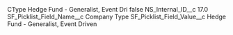 <?xml version="1.0" encoding="UTF-8"?>
<CustomMetadata xmlns="http://soap.sforce.com/2006/04/metadata" xmlns:xsi="http://www.w3.org/2001/XMLSchema-instance" xmlns:xsd="http://www.w3.org/2001/XMLSchema">
    <label>CType Hedge Fund - Generalist, Event Dri</label>
    <protected>false</protected>
    <values>
        <field>NS_Internal_ID__c</field>
        <value xsi:type="xsd:double">17.0</value>
    </values>
    <values>
        <field>SF_Picklist_Field_Name__c</field>
        <value xsi:type="xsd:string">Company Type</value>
    </values>
    <values>
        <field>SF_Picklist_Field_Value__c</field>
        <value xsi:type="xsd:string">Hedge Fund - Generalist, Event Driven</value>
    </values>
</CustomMetadata>
